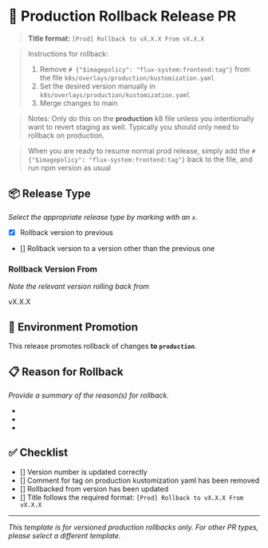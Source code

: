 # 🚀 Production Rollback Release PR

> **Title format:** `[Prod] Rollback to vX.X.X From vX.X.X`

> Instructions for rollback: 
> 1. Remove `# {"$imagepolicy": "flux-system:frontend:tag"}` from the file `k8s/overlays/production/kustomization.yaml`
> 2. Set the desired version manually in `k8s/overlays/production/kustomization.yaml`
> 3. Merge changes to main

> Notes: Only do this on the **production** k8 file unless you intentionally want to revert staging as well. Typically you should only need to rollback on production. 

> When you are ready to resume normal prod release, simply add the `# {"$imagepolicy": "flux-system:frontend:tag"}` back to the file, and run npm version as usual

## 📦 Release Type
_Select the appropriate release type by marking with an `x`._

- [x] Rollback version to previous
- [] Rollback version to a version other than the previous one

### Rollback Version From
_Note the relevant version rolling back from_

vX.X.X

## 🔁 Environment Promotion
This release promotes rollback of changes **to `production`**.

## 📋 Reason for Rollback
_Provide a summary of the reason(s) for rollback._

- 
- 
- 

## ✅ Checklist

- [] Version number is updated correctly
- [] Comment for tag on production kustomization yaml has been removed
- [] Rollbacked from version has been updated
- [] Title follows the required format: `[Prod] Rollback to vX.X.X From vX.X.X`

---

_This template is for versioned production rollbacks only. For other PR types, please select a different template._